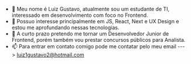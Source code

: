 - 👋 Meu nome é Luiz Gustavo, atualmente sou um estudante de TI, interessado em desenvolvimento com foco no Frontend.
- 👀 Possuo interesse principalmente em JS, React, Next e UX Design e estou me aprofundando nessas tecnologias.
- 💞️ A curto prazo pretendo me tornar um Desenvolvedor Junior de Frontend, porém também vou prestar concursos públicos para Analista.
- 📫 Para entrar em contato comigo pode me contatar pelo meu email ---> luiz1gustavo2@hotmail.com
